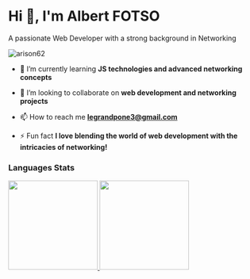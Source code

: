 # Hi 👋, I'm Albert FOTSO 
A passionate Web Developer with a strong background in Networking

<p align="left"> <img src="https://komarev.com/ghpvc/?username=arison62&label=Profile%20views&color=0e75b6&style=flat" alt="arison62" /> </p>

- 🌱 I’m currently learning **JS technologies and advanced networking concepts**

- 👯 I’m looking to collaborate on **web development and networking projects**

- 📫 How to reach me **legrandpone3@gmail.com**

- ⚡ Fun fact **I love blending the world of web development with the intricacies of networking!**

### Languages Stats
<a href="https://github.com/arison62">
<img height="180em" src="https://github-readme-stats-git-masterrstaa-rickstaa.vercel.app/api?username=arison62&show_icons=true&theme=midnight-purple&include_all_commits=true&count_private=true"/> <img height="180em" src="https://github-readme-stats-git-masterrstaa-rickstaa.vercel.app/api/top-langs/?username=arison62&layout=compact&langs_count=7&theme=midnight-purple"/></a>
